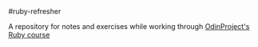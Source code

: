 #ruby-refresher

A repository for notes and exercises while working through [OdinProject's Ruby course](https://www.theodinproject.com/courses/ruby-programming)
